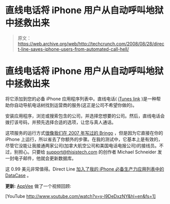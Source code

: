 # 直线电话将 iPhone 用户从自动呼叫地狱中拯救出来

> 原文：<https://web.archive.org/web/http://techcrunch.com/2008/08/28/direct-line-saves-iphone-users-from-automated-call-hell/>

# 直线电话将 iPhone 用户从自动呼叫地狱中拯救出来

将它添加到您的必备 iPhone 应用程序列表中。直线电话( [iTunes link](https://web.archive.org/web/20230204001944/http://phobos.apple.com/WebObjects/MZStore.woa/wa/viewSoftware?id=288458307&mt=8) )是一种帮助你自动导航电话树找到运营商的服务(这正是公司不希望你做的)。

安装应用程序，浏览或搜索包含的公司，并选择您想要的公司。然后，直线电话会拨打该号码，并预先选择合适的选项，让您与真人通话。

这项服务的运行方式[很像我们在 2007 年写过的 Bringo](https://web.archive.org/web/20230204001944/https://techcrunch.com/2007/05/15/bringo-phone-tree-killer-this-is-a-genuinely-useful-service/) ，但是因为它直接在你的 iPhone 上运行，所以省去了你额外的步骤。在我的测试中，它基本上是有效的，尽管它没能让我接通两家公司(加拿大航空公司和美国电话电报公司)的接线员。不过，别担心。只要给 support@thisistech.com 的创作者 Michael Schneider 发一封电子邮件，他就会更新数据库。

这 0.99 美元非常值得。Direct Line [加入了我的 iPhone 必备生产力应用列表中的 DataCase](https://web.archive.org/web/20230204001944/https://techcrunch.com/2008/08/12/datacase-launches-turn-the-iphone-into-a-wireless-drive/) 。

**更新:** [AppVee](https://web.archive.org/web/20230204001944/http://www.appvee.com/) 做了一个视频回顾:

[YouTube http://www.youtube.com/watch?v=y-l9DeDxzNY&hl=en&fs=1]